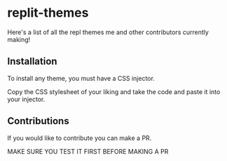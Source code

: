 # replit-themes
Here's a list of all the repl themes me and other contributors currently making!


## Installation
To install any theme, you must have a CSS injector.

Copy the CSS stylesheet of your liking and take the code and paste it into your injector.


## Contributions
If you would like to contribute you can make a PR.

MAKE SURE YOU TEST IT FIRST BEFORE MAKING A PR
